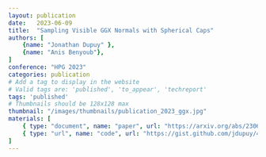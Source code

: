 ```yaml
---
layout: publication
date:   2023-06-09
title:  "Sampling Visible GGX Normals with Spherical Caps"
authors: [
    {name: "Jonathan Dupuy" },
    {name: "Anis Benyoub"},
]
conference: "HPG 2023"
categories: publication
# Add a tag to display in the website
# Valid tags are: 'published', 'to_appear', 'techreport'
tags: 'published'
# Thumbnails should be 128x128 max
thumbnail: "/images/thumbnails/publication_2023_ggx.jpg"
materials: [
    { type: "document", name: "paper", url: "https://arxiv.org/abs/2306.05044" },
    { type: "url", name: "code", url: "https://gist.github.com/jdupuy/4c6e782b62c92b9cb3d13fbb0a5bd7a0" },
]
---
```

